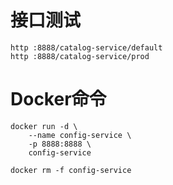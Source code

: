# 接口测试
````
http :8888/catalog-service/default
http :8888/catalog-service/prod
````

# Docker命令
````
docker run -d \
    --name config-service \
    -p 8888:8888 \
    config-service
    
docker rm -f config-service
````